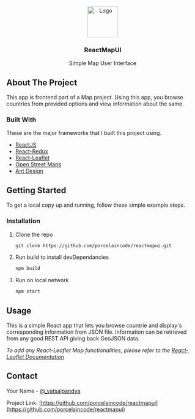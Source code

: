 <br />
<p align="center">
  <a href="https://github.com/porcelaincode/reactmapui">
    <img src="https://img.icons8.com/android/344/map.png" alt="Logo" width="80" height="80">
  </a>

  <h3 align="center">ReactMapUI</h3>

  <p align="center">
  Simple Map User Interface
  </p>
</p>

## About The Project

This app is frontend part of a Map project. Using this app, you browse countries from provided options and view information about the same.

### Built With

These are the major frameworks that I built this project using.

- [ReactJS](https://reactjs.org)
- [React-Redux](https://react-redux.js.org/)
- [React-Leaflet](https://react-leaflet.js.org)
- [Open Street Maps](https://openstreetmap.org)
- [Ant Design](https://ant.design)

<!-- GETTING STARTED -->

## Getting Started

To get a local copy up and running, follow these simple example steps.

### Installation

1. Clone the repo
   ```sh
   git clone https://github.com/porcelaincode/reactmapui.git
   ```
2. Run build to install devDependancies
   ```sh
   npm build
   ```
3. Run on local network
   ```sh
   npm start
   ```

## Usage

This is a simple React app that lets you browse countrie and display's corresponding information from JSON file. Information can be retrieved from any good REST API giving back GeoJSON data.

_To add any React-Leaflet Map functionalities, please refer to the [React-Leaflet Documentation](https://www.react-leaflet.js.org)_

## Contact

Your Name - [@\_vatsalpandya](https://twitter.com/_vatsalpandya)

Project Link: [https://github.com/porcelaincode/reactmapui](https://github.com/porcelaincode/reactmapui)
